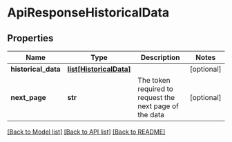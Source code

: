 # ApiResponseHistoricalData

## Properties
Name | Type | Description | Notes
------------ | ------------- | ------------- | -------------
**historical_data** | [**list[HistoricalData]**](HistoricalData.md) |  | [optional] 
**next_page** | **str** | The token required to request the next page of the data | [optional] 

[[Back to Model list]](../README.md#documentation-for-models) [[Back to API list]](../README.md#documentation-for-api-endpoints) [[Back to README]](../README.md)


